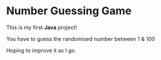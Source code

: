 # Number Guessing Game

This is my first **Java** project!

You have to guess the randomised number between 1 & 100

Hoping to improve it as I go.
